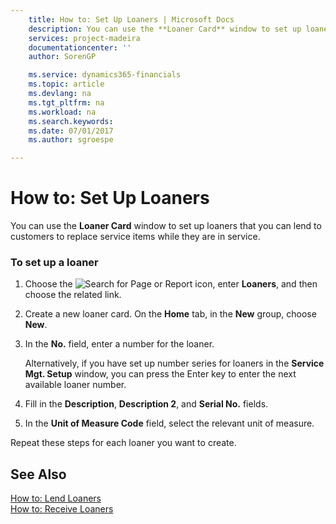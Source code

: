 ```yaml
---
    title: How to: Set Up Loaners | Microsoft Docs
    description: You can use the **Loaner Card** window to set up loaners that you can lend to customers to replace service items while they are in service.
    services: project-madeira
    documentationcenter: ''
    author: SorenGP

    ms.service: dynamics365-financials
    ms.topic: article
    ms.devlang: na
    ms.tgt_pltfrm: na
    ms.workload: na
    ms.search.keywords:
    ms.date: 07/01/2017
    ms.author: sgroespe

---
```

# How to: Set Up Loaners
You can use the **Loaner Card** window to set up loaners that you can lend to customers to replace service items while they are in service.  
  
### To set up a loaner  
  
1.  Choose the ![Search for Page or Report](media/ui-search/search_small.png "Search for Page or Report icon") icon, enter **Loaners**, and then choose the related link.  
  
2.  Create a new loaner card. On the **Home** tab, in the **New** group, choose **New**.  
  
3.  In the **No.** field, enter a number for the loaner.  
  
     Alternatively, if you have set up number series for loaners in the **Service Mgt. Setup** window, you can press the Enter key to enter the next available loaner number.  
  
4.  Fill in the **Description**, **Description 2**, and **Serial No.** fields.  
  
5.  In the **Unit of Measure Code** field, select the relevant unit of measure.  
  
 Repeat these steps for each loaner you want to create.  
  
## See Also  
 [How to: Lend Loaners](../how-to-lend-loaners.md)   
 [How to: Receive Loaners](../how-to-receive-loaners.md)